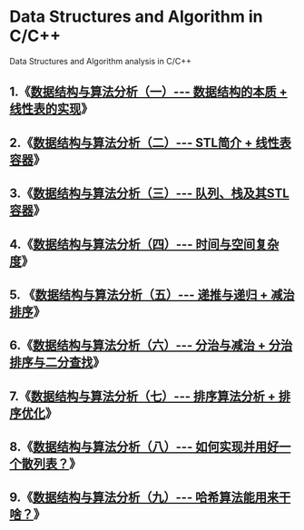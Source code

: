 # Data Structures and Algorithm in C/C++
Data Structures and Algorithm analysis in C/C++

## 1.《[数据结构与算法分析（一）--- 数据结构的本质 + 线性表的实现](https://blog.csdn.net/m0_37621078/article/details/103527636)》

## 2.《[数据结构与算法分析（二）--- STL简介 + 线性表容器](https://blog.csdn.net/m0_37621078/article/details/103585026)》

## 3.《[数据结构与算法分析（三）--- 队列、栈及其STL容器](https://blog.csdn.net/m0_37621078/article/details/103621357)》

## 4.《[数据结构与算法分析（四）--- 时间与空间复杂度](https://blog.csdn.net/m0_37621078/article/details/103667255)》

## 5. 《[数据结构与算法分析（五）--- 递推与递归 + 减治排序](https://blog.csdn.net/m0_37621078/article/details/103327986)》

## 6.《[数据结构与算法分析（六）--- 分治与减治 + 分治排序与二分查找](https://blog.csdn.net/m0_37621078/article/details/103468599)》

## 7.《[数据结构与算法分析（七）--- 排序算法分析 + 排序优化](https://blog.csdn.net/m0_37621078/article/details/103675586)》

## 8.《[数据结构与算法分析（八）--- 如何实现并用好一个散列表？](https://blog.csdn.net/m0_37621078/article/details/103724492)》

## 9.《[数据结构与算法分析（九）--- 哈希算法能用来干啥？](https://blog.csdn.net/m0_37621078/article/details/103792281)》

